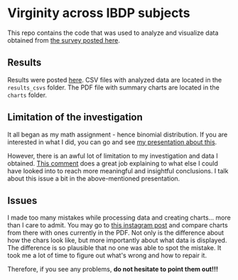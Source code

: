 # Virginity across IBDP subjects
This repo contains the code that was used to analyze and visualize data obtained from [the survey posted here](https://www.reddit.com/r/IBO/comments/12h82os/virginity_across_ibdp_subjects/).

## Results
Results were posted [here](https://www.reddit.com/r/IBO/comments/12r5ogx/virginity_across_ibdp_subjects_results/). CSV files
with analyzed data are located in the `results_csvs` folder. The PDF file with summary charts are located in the `charts` folder.

## Limitation of the investigation
It all began as my math assignment - hence binomial distribution. If you are
interested in what I did, you can go and see [my presentation about this](https://edugespl-my.sharepoint.com/:p:/g/personal/mateusz_konat_eduges_pl/EVcqCussXTBApsBg9K2nhGoBXO2WlCbhkQD7sgF6WMcvgw?e=cAX0SZ).

However, there is an awful lot of limitation to my investigation and data I obtained. [This comment](https://www.reddit.com/r/IBO/comments/12h82os/comment/jfoogwe/?utm_source=reddit&utm_medium=web2x&context=3)
does a great job explaining to what else I could have looked into to reach more meaningful and insightful conclusions. I talk
about this issue a bit in the above-mentioned presentation.

## Issues
I made too many mistakes while processing data and creating charts... more than I care to admit. You may go to [this instagram post](https://www.instagram.com/p/CrNTGOHILXb/)
and compare charts from there with ones currently in the PDF. Not only is the difference about how the chars look like, but
more importantly about what data is displayed. The difference is so plausible that no one was able to spot the mistake.
It took me a lot of time to figure out what's wrong and how to repair it.

Therefore, if you see any problems, **do not hesitate to point them out!!!**
